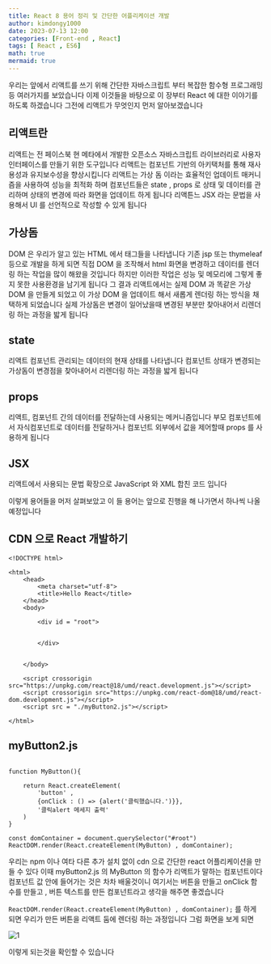 ```yaml
---
title: React 8 용어 정리 및 간단한 어플리케이션 개발
author: kimdongy1000
date: 2023-07-13 12:00
categories: [Front-end , React]
tags: [ React , ES6]
math: true
mermaid: true
---
```


우리는 앞에서 리액트를 쓰기 위해 간단한 자바스크립트 부터 복잡한 함수형 프로그래밍 등 여러가지를 보았습니다 이제 이것들을 바탕으로 이 장부터 React 에 대한 이야기를 하도록 하겠습니다 
그전에 리액트가 무엇인지 먼저 알아보겠습니다 

## 리액트란 
리액트는 전 페이스북 현 메타에서 개발한 오픈소스 자바스크립트 라이브러리로 사용자 인터페이스를 만들기 위한 도구입니다 리액트는 컴포넌트 기반의 아키택처를 통해 재사용성과 유지보수성을 향상시킵니다 리액트는 가상 돔 이라는 효율적인 업데이트 매커니즘을 사용하여 성능을 최적화 하며 컴포넌트들은 state , props 로 상태 및 데이터를 관리하며 상태의 변경에 따라 화면을 업데이트 하게 됩니다 리액튼느 JSX 라는 문법을 사용해서 UI 를 선언적으로 작성할 수 있게 됩니다 

## 가상돔 
DOM 은 우리가 알고 있는 HTML 에서 태그들을 나타냅니다 기존 jsp 또는 thymeleaf 등으로 개발을 하게 되면 직접 DOM 을 조작해서 html 화면을 변경하고 데이터를 렌더링 하는 작업을 많이 해왔을 것입니다 하지만 이러한 작업은 성능 및 메모리에 그렇게 좋지 못한 사용환경을 남기게 됩니다 그 결과 리액트에서는 실제 DOM 과 똑같은 가상 DOM 을 만들게 되었고 이 가상 DOM 을 업데이트 해서 새롭게 렌더링 하는 방식을 채택하게 되었습니다 실제 가상돔은 변경이 일어났을때 변경된 부분만 찾아내어서 리렌더링 하는 과정을 밟게 됩니다 

## state 
리액트 컴포넌트 관리되는 데이터의 현재 상태를 나타냅니다 컴포넌트 상태가 변경되는 가상돔이 변경점을 찾아내어서 리렌더링 하는 과정을 밟게 됩니다 

## props 
리액트, 컴포넌트 간의 데이터를 전달하는데 사용되는 메커니즘입니다 부모 컴포넌트에서 자식컴포넌트로 데이터를 전달하거나 컴포넌트 외부에서 값을 제어할때 props 를 사용하게 됩니다 

## JSX 
리액트에서 사용되는 문법 확장으로 JavaScript 와 XML 합친 코드 입니다 

이렇게 용어들을 머저 살펴보았고 이 들 용어는 앞으로 진행을 해 나가면서 하나씩 나올 예정입니다 

## CDN 으로 React 개발하기 

```
<!DOCTYPE html>

<html>
    <head>
        <meta charset="utf-8">
        <title>Hello React</title>
    </head>
    <body>

        <div id = "root">


        </div>


    </body>

    <script crossorigin src="https://unpkg.com/react@18/umd/react.development.js"></script> 
    <script crossorigin src="https://unpkg.com/react-dom@18/umd/react-dom.development.js"></script> 
    <script src = "./myButton2.js"></script>

</html>

```
## myButton2.js
```

function MyButton(){

    return React.createElement(
        'button' , 
        {onClick : () => {alert('클릭했습니다.')}},
        '클릭alert 메세지 출력'
    )
}

const domContainer = document.querySelector("#root")
ReactDOM.render(React.createElement(MyButton) , domContainer);

```

우리는 npm 이나 여타 다른 추가 설치 없이 cdn 으로 간단한 react 어플리케이션을 만들 수 있다 이때 myButton2.js 의 MyButton 의 함수가 리액트가 말하는 컴포넌트이다 컴포넌트 값 안에 
들어가는 것은 차차 배울것이니 여기서는 버튼을 만들고 onClick 함수를 만들고 , 버튼 텍스트를 만든 컴포넌트라고 생각을 해주면 좋겠습니다 

`ReactDOM.render(React.createElement(MyButton) , domContainer);` 를 하게 되면 우리가 만든 버튼을 리액트 둠에 렌더링 하는 과정입니다 그럼 화면을 보게 되면 

![1](https://github.com/time-kimdongy1000/ImageStore/assets/58513678/4fb0d8ca-097c-43ef-ba42-4c7b8f3e7e49)

이렇게 되는것을 확인할 수 있습니다